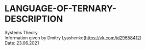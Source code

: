 # LANGUAGE-OF-TERNARY-DESCRIPTION

Systems Theory  
Information given by Dmitry Lyashenko(https://vk.com/id29658412)  
Date: 23.06.2021
